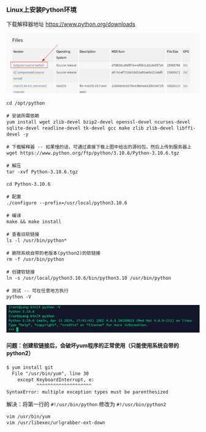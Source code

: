 ### Linux上安装Python环境

下载解释器地址 https://www.python.org/downloads

![python-linux-downloads.png](images/python-linux-downloads.png)

```shell
cd /opt/python

# 安装所需依赖 
yum install wget zlib-devel bzip2-devel openssl-devel ncurses-devel sqlite-devel readline-devel tk-devel gcc make zlib zlib-devel libffi-devel -y

# 下载解释器 -- 如果慢的话，可通过直接下载上图中给出的源码包，然后上传到服务器上
wget https://www.python.org/ftp/python/3.10.6/Python-3.10.6.tgz

# 解压
tar -xvf Python-3.10.6.tgz

cd Python-3.10.6

# 配置
./configure --prefix=/usr/local/python3.10.6

# 编译
make && make install

# 查看旧软链接
ls -l /usr/bin/python*

# 删除系统自带的老版本(python2)的软链接
rm -f /usr/bin/python

# 创建软链接
ln -s /usr/local/python3.10.6/bin/python3.10 /usr/bin/python

# 测试 -- 可在任意地方执行
python -V
```

![img.png](images/img1.png)

#### 问题：创建软链接后，会破坏yum程序的正常使用（只能使用系统自带的python2）

```
$ yum install git 
  File "/usr/bin/yum", line 30
    except KeyboardInterrupt, e:
           ^^^^^^^^^^^^^^^^^^^^
SyntaxError: multiple exception types must be parenthesized
```

解决：将第一行的 `#!/usr/bin/python` 修改为 `#!/usr/bin/python2`

```shell
vim /usr/bin/yum
vim /usr/libexec/urlgrabber-ext-down
```
